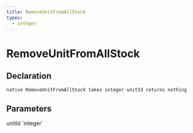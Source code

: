 ```yaml
---
title: RemoveUnitFromAllStock
types:
  - integer
---
```


# RemoveUnitFromAllStock

## Declaration

```
native RemoveUnitFromAllStock takes integer unitId returns nothing
```

## Parameters
<dl>
  <dt>unitId `integer`</dt>
  <dd></dd>
</dl>